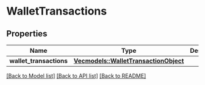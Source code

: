 # WalletTransactions

## Properties

Name | Type | Description | Notes
------------ | ------------- | ------------- | -------------
**wallet_transactions** | [**Vec<models::WalletTransactionObject>**](WalletTransactionObject.md) |  | 

[[Back to Model list]](../README.md#documentation-for-models) [[Back to API list]](../README.md#documentation-for-api-endpoints) [[Back to README]](../README.md)



